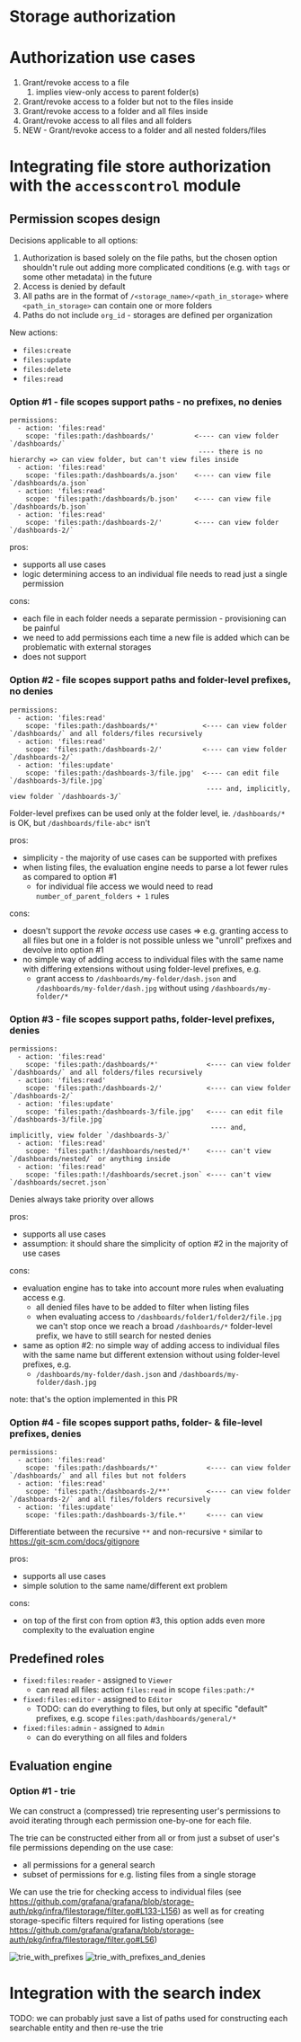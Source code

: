 # Storage authorization

# Authorization use cases

1. Grant/revoke access to a file 
   1. implies view-only access to parent folder(s)
2. Grant/revoke access to a folder but not to the files inside
3. Grant/revoke access to a folder and all files inside
4. Grant/revoke access to all files and all folders
5. NEW - Grant/revoke access to a folder and all nested folders/files 

# Integrating file store authorization with the `accesscontrol` module

## Permission scopes design

Decisions applicable to all options:
1. Authorization is based solely on the file paths, but the chosen option shouldn't rule out adding more complicated conditions (e.g. with `tags` or some other metadata) in the future
2. Access is denied by default
3. All paths are in the format of `/<storage_name>/<path_in_storage>` where `<path_in_storage>` can contain one or more folders
4. Paths do not include `org_id` - storages are defined per organization

New actions:
- `files:create`
- `files:update`
- `files:delete`
- `files:read`


### Option #1 - file scopes support paths - no prefixes, no denies

```
permissions:
  - action: 'files:read' 
    scope: 'files:path:/dashboards/'          <---- can view folder `/dashboards/`
                                               ---- there is no hierarchy => can view folder, but can't view files inside
  - action: 'files:read'
    scope: 'files:path:/dashboards/a.json'    <---- can view file `/dashboards/a.json`
  - action: 'files:read' 
    scope: 'files:path:/dashboards/b.json'    <---- can view file `/dashboards/b.json`
  - action: 'files:read' 
    scope: 'files:path:/dashboards-2/'        <---- can view folder `/dashboards-2/`
```

pros:
- supports all use cases
- logic determining access to an individual file needs to read just a single permission

cons:
- each file in each folder needs a separate permission - provisioning can be painful
- we need to add permissions each time a new file is added which can be problematic with external storages
- does not support 

### Option #2 - file scopes support paths and folder-level prefixes, no denies

```
permissions:
  - action: 'files:read' 
    scope: 'files:path:/dashboards/*'           <---- can view folder `/dashboards/` and all folders/files recursively
  - action: 'files:read' 
    scope: 'files:path:/dashboards-2/'          <---- can view folder `/dashboards-2/`
  - action: 'files:update' 
    scope: 'files:path:/dashboards-3/file.jpg'  <---- can edit file `/dashboards-3/file.jpg`
                                                 ---- and, implicitly, view folder `/dashboards-3/`
```

Folder-level prefixes can be used only at the folder level, ie. `/dashboards/*` is OK, but `/dashboards/file-abc*` isn't

pros:
- simplicity - the majority of use cases can be supported with prefixes
- when listing files, the evaluation engine needs to parse a lot fewer rules as compared to option #1
  - for individual file access we would need to read `number_of_parent_folders + 1` rules

cons:
- doesn't support the _revoke access_ use cases => e.g. granting access to all files but one in a folder is not possible unless we "unroll" prefixes and devolve into option #1
- no simple way of adding access to individual files with the same name with differing extensions without using folder-level prefixes, e.g. 
   - grant access to `/dashboards/my-folder/dash.json` and `/dashboards/my-folder/dash.jpg` without using `/dashboards/my-folder/*`


### Option #3 - file scopes support paths, folder-level prefixes, denies 

```
permissions:
  - action: 'files:read' 
    scope: 'files:path:/dashboards/*'            <---- can view folder `/dashboards/` and all folders/files recursively
  - action: 'files:read' 
    scope: 'files:path:/dashboards-2/'           <---- can view folder `/dashboards-2/`
  - action: 'files:update' 
    scope: 'files:path:/dashboards-3/file.jpg'   <---- can edit file `/dashboards-3/file.jpg`
                                                  ---- and, implicitly, view folder `/dashboards-3/`    
  - action: 'files:read' 
    scope: 'files:path:!/dashboards/nested/*'    <---- can't view `/dashboards/nested/` or anything inside    
  - action: 'files:read' 
    scope: 'files:path:!/dashboards/secret.json` <---- can't view `/dashboards/secret.json`
```

Denies always take priority over allows

pros:
- supports all use cases
- assumption: it should share the simplicity of option #2 in the majority of use cases

cons:
- evaluation engine has to take into account more rules when evaluating access e.g. 
  - all denied files have to be added to filter when listing files
  - when evaluating access to `/dashboards/folder1/folder2/file.jpg` we can't stop once we reach a broad `/dashboards/*` folder-level prefix, we have to still search for nested denies
- same as option #2: no simple way of adding access to individual files with the same name but different extension without using folder-level prefixes, e.g.
  - `/dashboards/my-folder/dash.json` and `/dashboards/my-folder/dash.jpg`


note: that's the option implemented in this PR

### Option #4 - file scopes support paths, folder- & file-level prefixes, denies

```
permissions:
  - action: 'files:read' 
    scope: 'files:path:/dashboards/*'            <---- can view folder `/dashboards/` and all files but not folders
  - action: 'files:read' 
    scope: 'files:path:/dashboards-2/**'         <---- can view folder `/dashboards-2/` and all files/folders recursively
  - action: 'files:update' 
    scope: 'files:path:/dashboards-3/file.*'     <---- can view 
```

Differentiate between the recursive `**` and non-recursive `*` similar to https://git-scm.com/docs/gitignore

pros:
- supports all use cases
- simple solution to the same name/different ext problem 

cons:
- on top of the first con from option #3, this option adds even more complexity to the evaluation engine

## Predefined roles 

- `fixed:files:reader` - assigned to `Viewer`
  - can read all files: action `files:read` in scope `files:path:/*`
- `fixed:files:editor` - assigned to `Editor`
  - TODO: can do everything to files, but only at specific "default" prefixes, e.g. scope `files:path/dashboards/general/*` 
- `fixed:files:admin` - assigned to `Admin`
  - can do everything on all files and folders
  
## Evaluation engine 

### Option #1 - trie

We can construct a (compressed) trie representing user's permissions to avoid iterating through each permission one-by-one for each file.

The trie can be constructed either from all or from just a subset of user's file permissions depending on the use case:
- all permissions for a general search
- subset of permissions for e.g. listing files from a single storage

We can use the trie for checking access to individual files (see https://github.com/grafana/grafana/blob/storage-auth/pkg/infra/filestorage/filter.go#L133-L156) as well as for creating storage-specific filters required for listing operations (see https://github.com/grafana/grafana/blob/storage-auth/pkg/infra/filestorage/filter.go#L56)

![trie_with_prefixes](./trie_with_prefixes.png)
![trie_with_prefixes_and_denies](./trie_with_prefixes_and_denies.png)


# Integration with the search index

TODO: we can probably just save a list of paths used for constructing each searchable entity and then re-use the trie
